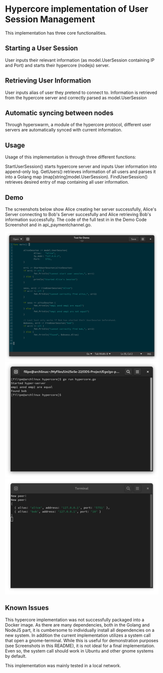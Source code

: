 # Hypercore implementation of User Session Management

This implementation has three core functionalities.
## Starting a User Session
User inputs their relevant information (as model.UserSession containing IP and Port) and starts their hypercore (nodejs) server.

## Retrieving User Information
User inputs alias of user they pretend to connect to. Information is retrieved from the hypercore server and correctly parsed as model.UserSession

## Automatic syncing between nodes
Through hyperswarm, a module of the hypercore protocol, different user servers are automatically synced with current information.

## Usage
Usage of this implementation is through three different functions:

StartUserSession() starts hypercore server and inputs User information into append-only log.
GetUsers() retrieves information of all users and parses it into a Golang map (map[string]model.UserSession).
FindUserSession() retrieves desired entry of map containing all user information.


## Demo
The screenshots below show Alice creating her server successfully, Alice's Server connecting to Bob's Server succesfully and Alice retrieving Bob's information successfully. The code of the full test in in the Demo Code Screenshot and in api_paymentchannel.go.

![Demo Code](/screenshots/hypercode.png)
![Terminal Output](/screenshots/hypertest.png "Optional Title")
![Hypercore Server Output](/screenshots/hyperserver.png "Optional Title")

## Known Issues

This hypercore implementation was not successfully packaged into a Docker image. As there are many dependencies, both in the Golang and NodeJS part, it is cumbersome to individually install all dependencies on a new system. In addition the current implementation utilizes a system call that open a gnome-terminal. While this is useful for demonstration purposes (see Screenshots in this README), it is not ideal for a final implementation. Even so, the system call should work in Ubuntu and other gnome systems by default.

This implementation was mainly tested in a local network. 